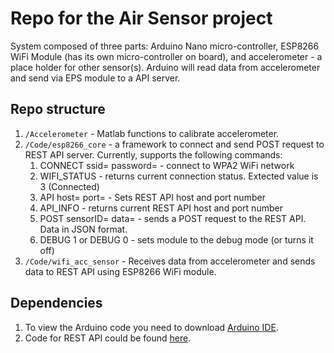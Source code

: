 # Repo for the Air Sensor project

System composed of three parts: Arduino Nano micro-controller, ESP8266 WiFi Module (has its own micro-controller on board), and accelerometer - a
place holder for other sensor(s). Arduino will read data from accelerometer and send via EPS module to a API server.

## Repo structure

 1. `/Accelerometer` - Matlab functions to calibrate accelerometer.
 2. `/Code/esp8266_core` - a framework to connect and send POST request to REST API server. Currently, supports the following commands:
	1. CONNECT ssid=<ssid> password=<password> - connect to WPA2 WiFi network
	2. WIFI_STATUS - returns current connection status. Extected value is 3 (Connected)
	3. API host=<host> port=<port> - Sets REST API host and port number
	4. API_INFO - returns current REST API host and port number
	5. POST sensorID=<sensor ID> data=<data> - sends a POST request to the REST API. Data in JSON format.
	6. DEBUG 1 or DEBUG 0 - sets module to the debug mode (or turns it off)
3. `/Code/wifi_acc_sensor` - Receives data from accelerometer and sends data to REST API using ESP8266 WiFi module.

## Dependencies
1. To view the Arduino code you need to download [Arduino IDE](https://www.arduino.cc/en/Main/Software). 
2. Code for REST API could be found [here](https://github.com/omega-eol/sensor_server).